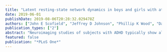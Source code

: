 ```yaml
---
title: "Latent resting-state network dynamics in boys and girls with attention-deficit/hyperactivity disorder"
date: 2019-06-01
publishDate: 2019-08-06T20:28:32.029478Z
authors: ["John E Scofield", "Jeffrey D Johnson", "Phillip K Wood", "David C Geary"]
publication_types: ["2"]
abstract: "Neuroimaging studies of subjects with ADHD typically show altered functional connectivity in prefrontal, striatal, and several temporal brain regions. While the majority of studies have focused on connectivity that is averaged over time, we investigated the temporal dynamics of brain network changes in resting-state fMRI. Using the ADHD-200 consortium, we characterized the time course of latent state changes using Hidden Markov Modeling, and compared state changes between boys and girls with ADHD along with typically developing controls. Sex differences were found in latent state switching, with boys dwelling longer in a given state than girls, and concurrently having fewer overall state transitions. These sex differences were found in children with ADHD and in typically developing controls. Children with ADHD were also found to be more variable in terms of state transitions than controls. These findings add to the growing literature on neural sex differences and may be related to the sex difference in focal versus diffuse attention."
featured: false
publication: "*PLoS One*"
---
```



